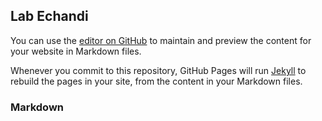 ## Lab Echandi

You can use the [editor on GitHub](https://github.com/labechandiresultadocovidcr/resultado/edit/gh-pages/index.md) to maintain and preview the content for your website in Markdown files.

Whenever you commit to this repository, GitHub Pages will run [Jekyll](https://jekyllrb.com/) to rebuild the pages in your site, from the content in your Markdown files.

### Markdown


